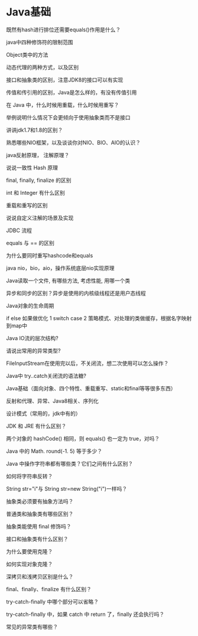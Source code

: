 # Java基础


既然有hash进行排位还需要equals()作用是什么？

java中四种修饰符的限制范围

Object类中的方法

动态代理的两种方式，以及区别

接口和抽象类的区别，注意JDK8的接口可以有实现

传值和传引用的区别，Java是怎么样的，有没有传值引用

在 Java 中，什么时候用重载，什么时候用重写？

举例说明什么情况下会更倾向于使用抽象类而不是接口

讲讲jdk1.7和1.8的区别？

熟悉哪些NIO框架，以及谈谈你对NIO、BIO、AIO的认识？

java反射原理， 注解原理？

说说一致性 Hash 原理

final, finally, finalize 的区别

int 和 Integer 有什么区别

重载和重写的区别

说说自定义注解的场景及实现

JDBC 流程

equals 与 == 的区别

为什么要同时重写hashcode和equals

java nio，bio，aio，操作系统底层nio实现原理

Java读取一个文件, 有哪些方法, 考虑性能, 用哪一个类

异步和同步的区别？异步是使用的内核级线程还是用户态线程

Java对象的生命周期

if else 如果做优化
  1 switch case
  2 策略模式、对处理的类做缓存，根据名字映射到map中

Java IO流的层次结构?

请说出常用的异常类型?

FileInputStream在使用完以后，不关闭流，想二次使用可以怎么操作？

Java中 try..catch关闭流的语法糖?

Java基础（面向对象、四个特性、重载重写、static和final等等很多东西）

反射和代理、异常、Java8相关、序列化

设计模式（常用的，jdk中有的）

JDK 和 JRE 有什么区别？

两个对象的 hashCode() 相同，则 equals() 也一定为 true，对吗？

Java 中的 Math. round(-1. 5) 等于多少？

Java 中操作字符串都有哪些类？它们之间有什么区别？

如何将字符串反转？

String str="i"与 String str=new String("i")一样吗？

抽象类必须要有抽象方法吗？

普通类和抽象类有哪些区别？

抽象类能使用 final 修饰吗？

接口和抽象类有什么区别？

为什么要使用克隆？

如何实现对象克隆？

深拷贝和浅拷贝区别是什么？

final、finally、finalize 有什么区别？

try-catch-finally 中哪个部分可以省略？

try-catch-finally 中，如果 catch 中 return 了，finally 还会执行吗？

常见的异常类有哪些？

